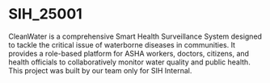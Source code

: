 # SIH_25001
CleanWater is a comprehensive Smart Health Surveillance System designed to tackle the critical issue of waterborne diseases in communities. It provides a role-based platform for ASHA workers, doctors, citizens, and health officials to collaboratively monitor water quality and public health. This project was built by our team only for SIH Internal.
